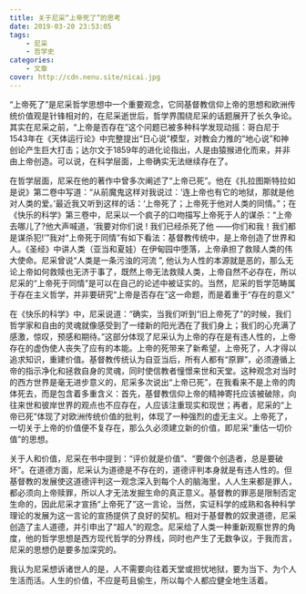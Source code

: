 ```yaml
---
title: 关于尼采“上帝死了”的思考
date: 2019-03-20 23:53:05
tags:
    - 尼采
    - 哲学史
categories:
    - 文章
cover: http://cdn.nenu.site/nicai.jpg
---
```


“上帝死了”是尼采哲学思想中一个重要观念，它同基督教信仰上帝的思想和欧洲传统价值观是针锋相对的，在尼采逝世后，哲学界围绕尼采的话题展开了长久争论。其实在尼采之前，“上帝是否存在”这个问题已被多种科学发现动摇：哥白尼于1543年在《天体运行论》中完整提出“日心说”模型，对教会力推的“地心说”和神创论产生巨大打击；达尔文于1859年的进化论指出，人是由猿猴进化而来，并非由上帝创造。可以说，在科学层面，上帝确实无法继续存在了。

在哲学层面，尼采在他的著作中曾多次阐述了“上帝已死”。他在《扎拉图斯特拉如是说》第二卷中写道：“从前魔鬼这样对我说过：‘连上帝也有它的地狱，那就是他对人类的爱。’最近我又听到这样的话：‘上帝死了；上帝死于他对人类的同情。”；在《快乐的科学》第三卷中，尼采以一个疯子的口吻描写上帝死于人的谋杀：“上帝去哪儿了?他大声喊道，‘我要对你们说 ! 我们已经杀死了他 ——你们和我！我们都是谋杀犯!’”我对“上帝死于同情”有如下看法：基督教传统中，是上帝创造了世界和人。《圣经》中讲人类（亚当和夏娃）在伊甸园中堕落，上帝承担了救赎人类的伟大使命。尼采曾说“人类是一条污浊的河流 ”, 他认为人性的本源就是恶的，那么无论上帝如何救赎也无济于事了，既然上帝无法救赎人类，上帝自然不必存在，所以尼采的“上帝死于同情”是可以在自己的论述中被证实的。当然，尼采的哲学范畴属于存在主义哲学，并非要研究“上帝是否存在”这一命题，而是着重于“存在的意义”

在《快乐的科学》中，尼采说道：“确实，当我们听到“旧上帝死了”的时候，我们哲学家和自由的灵魂就像感受到了一缕新的阳光洒在了我们身上；我们的心充满了感激，惊叹，预感和期待。”这部分体现了尼采认为上帝的存在是有违人性的，上帝存在的虚伪使人丧失了应有的本能。上帝的死带来了新希望，上帝死了，人才得以追求知识，重建价值。基督教传统认为自亚当后，所有人都有“原罪”，必须遵循上帝的指示净化和拯救自身的灵魂，同时使信教者憧憬来世和天堂。这种观念对当时的西方世界是毫无进步意义的，尼采多次说出“上帝已死”，在我看来不是上帝的肉体死去，而是包含着多重含义：首先，基督教信仰上帝的精神寄托应该被破除，向往来世和彼岸世界的观点也不应存在，人应该注重现实和现世；再者，尼采的“上帝已死”体现了对欧洲传统价值的批判，体现了一种强烈的虚无主义。上帝死了，一切关于上帝的价值便不复存在，那么久必须建立新的价值，即尼采“重估一切价值”的思想。

关于人和价值，尼采在书中提到：“评价就是价值”、“要做个创造者，总是要破坏”。在道德方面，尼采认为道德是不存在的，道德评判本身就是有违人性的。但基督教的发展使这道德评判这一观念深入到每个人的脑海里，人人生来都是罪人，都必须向上帝赎罪，所以人才无法发掘生命的真正意义。基督教的罪恶是限制否定生命的，因此尼采才宣扬“上帝死了”这一言论，当然，实证科学的成熟和各种科学理论的发展为这一言论的宣扬提供了良好的契机。相对于基督教的奴隶道德，尼采创造了主人道德，并引申出了“超人”的观念。尼采给了人类一种重新观察世界的角度，他的哲学思想是西方现代哲学的分界线，同时也产生了无数争议，于我而言，尼采的思想仍是要多加深究的。

我认为尼采想诉诸世人的是，人不需要向往着天堂或担忧地狱，要为当下、为个人生活而活。人生的价值，不应是苟且偷生，所以每个人都应健全地生活着。

 